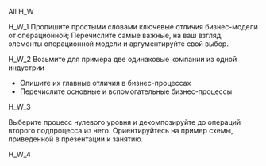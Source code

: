 All H_W


H_W_1
Пропишите простыми словами ключевые отличия бизнес-модели от операционной;
Перечислите самые важные, на ваш взгляд, элементы операционной модели и аргументируйте свой выбор.

H_W_2
Возьмите для примера две одинаковые компании из одной индустрии
- Опишите их главные отличия в бизнес-процессах
- Перечислите основные и вспомогательные бизнес-процессы

H_W_3

Выберите процесс нулевого уровня и декомпозируйте до операций второго подпроцесса из него.
Ориентируйтесь на пример схемы, приведенной в презентации к занятию.

H_W_4
